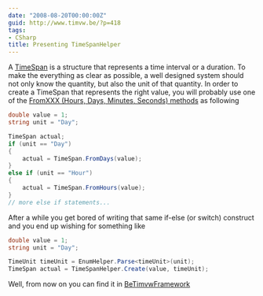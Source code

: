 ```yaml
---
date: "2008-08-20T00:00:00Z"
guid: http://www.timvw.be/?p=418
tags:
- CSharp
title: Presenting TimeSpanHelper
---
```

A [TimeSpan](http://msdn.microsoft.com/en-us/library/system.timespan.aspx) is a structure that represents a time interval or a duration. To make the everything as clear as possible, a well designed system should not only know the quantity, but also the unit of that quantity. In order to create a TimeSpan that represents the right value, you will probably use one of the [FromXXX (Hours, Days, Minutes, Seconds) methods](http://msdn.microsoft.com/en-us/library/system.timespan_methods.aspx) as following

```csharp
double value = 1;
string unit = "Day";

TimeSpan actual;
if (unit == "Day")
{
	actual = TimeSpan.FromDays(value);
}
else if (unit == "Hour")
{
	actual = TimeSpan.FromHours(value);
}
// more else if statements...
```

After a while you get bored of writing that same if-else (or switch) construct and you end up wishing for something like

```csharp
double value = 1;
string unit = "Day";

TimeUnit timeUnit = EnumHelper.Parse<timeUnit>(unit);
TimeSpan actual = TimeSpanHelper.Create(value, timeUnit);
```

Well, from now on you can find it in [BeTimvwFramework](http://www.codeplex.com/BeTimvwFramework)

